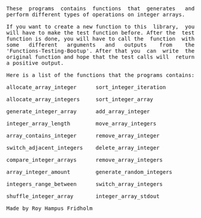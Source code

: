 
<pre>
These  programs  contains  functions  that  generates   and
perform different types of operations on integer arrays.

If you want to create a new function to this  library,  you
will have to make the test function before. After the  test
function is done, you will have to call the  function  with
some   different   arguments   and   outputs    from    the
'Functions-Testing-Bootup'. After that you  can  write  the
original function and hope that the test calls will  return
a positive output.

Here is a list of the functions that the programs contains:

allocate_array_integer      sort_integer_iteration

allocate_array_integers     sort_integer_array

generate_integer_array      add_array_integer

integer_array_length        move_array_integers

array_contains_integer      remove_array_integer

switch_adjacent_integers    delete_array_integer

compare_integer_arrays      remove_array_integers

array_integer_amount        generate_random_integers

integers_range_between      switch_array_integers

shuffle_integer_array       integer_array_stdout

Made by Roy Hampus Fridholm
</pre>
